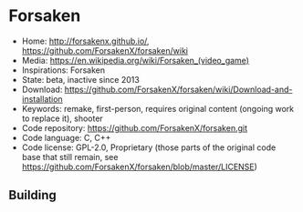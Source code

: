 # Forsaken

- Home: http://forsakenx.github.io/, https://github.com/ForsakenX/forsaken/wiki
- Media: <https://en.wikipedia.org/wiki/Forsaken_(video_game)>
- Inspirations: Forsaken
- State: beta, inactive since 2013
- Download: https://github.com/ForsakenX/forsaken/wiki/Download-and-installation
- Keywords: remake, first-person, requires original content (ongoing work to replace it), shooter
- Code repository: https://github.com/ForsakenX/forsaken.git
- Code language: C, C++
- Code license: GPL-2.0, Proprietary (those parts of the original code base that still remain, see https://github.com/ForsakenX/forsaken/blob/master/LICENSE)

## Building
